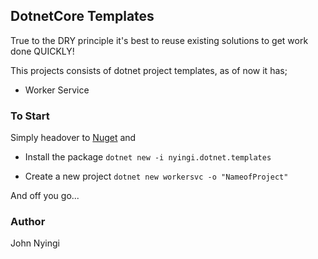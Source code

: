 ## DotnetCore Templates

True to the DRY principle it's best to reuse existing solutions to get work done QUICKLY!

This projects consists of dotnet project templates, as of now it has;

- Worker Service 

### To Start

Simply headover to [Nuget](https://www.nuget.org/packages/nyingi.dotnet.templates) and 

- Install the package
`dotnet new -i nyingi.dotnet.templates`

- Create a new project
`dotnet new workersvc -o "NameofProject"`

And off you go...


### Author
John Nyingi

